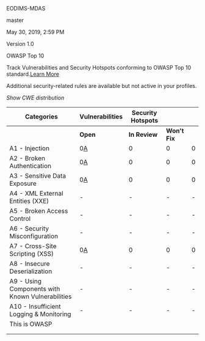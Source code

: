 |   |
|---|


EODIMS-MDAS

master

May 30, 2019, 2:59 PM

Version 1.0

OWASP Top 10

Track Vulnerabilities and Security Hotspots conforming to OWASP Top 10
standard.[Learn
More](http://ec2-52-222-97-83.us-gov-west-1.compute.amazonaws.com:9000/documentation/user-guide/security-reports/)

Additional security-related rules are available but not active in your profiles.

*Show CWE distribution*

| **Categories**                                   | **Vulnerabilities**                                                                                                                                   | **Security Hotspots** |               |    |
|--------------------------------------------------|-------------------------------------------------------------------------------------------------------------------------------------------------------|-----------------------|---------------|----|
|                                                  | **Open**                                                                                                                                              | **In Review**         | **Won't Fix** |    |
| A1 - Injection                                   | 0[A](http://ec2-52-222-97-83.us-gov-west-1.compute.amazonaws.com:9000/project/issues?id=EODIMS-MDAS&owaspTop10=a1&resolved=false&types=VULNERABILITY) | 0                     | 0             | 0  |
| A2 - Broken Authentication                       | 0[A](http://ec2-52-222-97-83.us-gov-west-1.compute.amazonaws.com:9000/project/issues?id=EODIMS-MDAS&owaspTop10=a2&resolved=false&types=VULNERABILITY) | 0                     | 0             | 0  |
| A3 - Sensitive Data Exposure                     | 0[A](http://ec2-52-222-97-83.us-gov-west-1.compute.amazonaws.com:9000/project/issues?id=EODIMS-MDAS&owaspTop10=a3&resolved=false&types=VULNERABILITY) | 0                     | 0             | 0  |
| A4 - XML External Entities (XXE)                 | \-                                                                                                                                                    | \-                    | \-            | \- |
| A5 - Broken Access Control                       | \-                                                                                                                                                    | \-                    | \-            | \- |
| A6 - Security Misconfiguration                   | \-                                                                                                                                                    | \-                    | \-            | \- |
| A7 - Cross-Site Scripting (XSS)                  | 0[A](http://ec2-52-222-97-83.us-gov-west-1.compute.amazonaws.com:9000/project/issues?id=EODIMS-MDAS&owaspTop10=a7&resolved=false&types=VULNERABILITY) | 0                     | 0             | 0  |
| A8 - Insecure Deserialization                    | \-                                                                                                                                                    | \-                    | \-            | \- |
| A9 - Using Components with Known Vulnerabilities | \-                                                                                                                                                    | \-                    | \-            | \- |
| A10 - Insufficient Logging & Monitoring          | \-                                                                                                                                                    | \-                    | \-            | \- |
| This is OWASP                                    |                                                                                                                                                       |                       |               |    |
|                                                  |                                                                                                                                                       |                       |               |    |
|                                                  |                                                                                                                                                       |                       |               |    |

